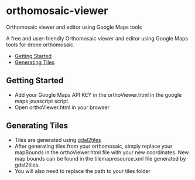 # orthomosaic-viewer
Orthomosaic viewer and editor using Google Maps tools

A free and user-friendly Orthomosaic viewer and editor using Google Maps tools for drone orthomosaic.

* [Getting Started](#getting-started)
* [Generating Tiles](#generating-tiles)

## Getting Started

* Add your Google Maps API KEY in the orthoViewer.html in the google maps javascript script.
* Open orthoViewer.html in your browser

## Generating Tiles

* Tiles are generated using [gdal2tiles](http://www.gdal.org/gdal2tiles.html)
* After generating tiles from your orthomosaic, simply replace your mapBounds in the orthoViewer.html file with your new coordinates. New map bounds can be found in the tilemapresource.xml file generated by gdal2tiles.
* You will also need to replace the path to your tiles folder
